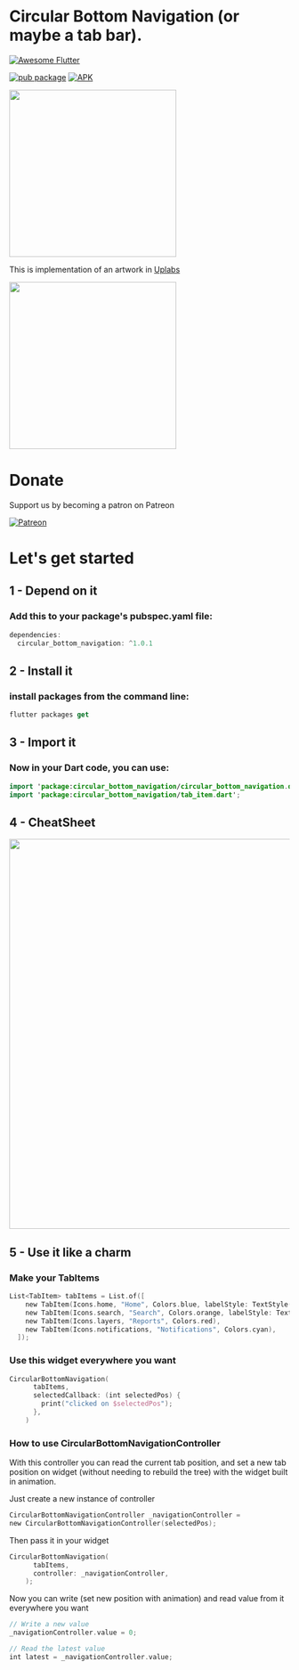 # Circular Bottom Navigation (or maybe a tab bar).
<a href="https://github.com/Solido/awesome-flutter">
   <img alt="Awesome Flutter" src="https://img.shields.io/badge/Awesome-Flutter-blue.svg?longCache=true&style=flat-square" />
</a>


[![pub package](https://img.shields.io/pub/v/circular_bottom_navigation.svg)](https://pub.dartlang.org/packages/circular_bottom_navigation)
[![APK](https://img.shields.io/badge/APK-Demo-brightgreen.svg)](https://github.com/imaNNeoFighT/circular_bottom_navigation/raw/master/repo_files/CircularBottomNavExample-0.0.3.apk)

<img src="https://github.com/imaNNeoFighT/circular_bottom_navigation/raw/master/repo_files/images/uplabs_demo.gif" width="300">

This is implementation of an artwork in [Uplabs](https://www.uplabs.com/posts/bottom-tab)

<img src="https://github.com/imaNNeoFighT/circular_bottom_navigation/raw/master/repo_files/images/demo.gif" width="300">

# Donate

Support us by becoming a patron on Patreon

[![Patreon](https://c5.patreon.com/external/logo/become_a_patron_button.png)](https://www.patreon.com/imanneo)

# Let's get started

## 1 - Depend on it

### Add this to your package's pubspec.yaml file:

```kotlin
dependencies:
  circular_bottom_navigation: ^1.0.1
```

## 2 - Install it

### install packages from the command line:
```kotlin
flutter packages get
```

## 3 - Import it
### Now in your Dart code, you can use:
```kotlin
import 'package:circular_bottom_navigation/circular_bottom_navigation.dart';
import 'package:circular_bottom_navigation/tab_item.dart';
```

## 4 - CheatSheet

<img src="https://github.com/imaNNeoFighT/circular_bottom_navigation/raw/master/repo_files/images/cheatsheet.jpg" width="700">


## 5 - Use it like a charm
### Make your TabItems
```kotlin
List<TabItem> tabItems = List.of([
    new TabItem(Icons.home, "Home", Colors.blue, labelStyle: TextStyle(fontWeight: FontWeight.normal)),
    new TabItem(Icons.search, "Search", Colors.orange, labelStyle: TextStyle(color: Colors.red, fontWeight: FontWeight.bold)),
    new TabItem(Icons.layers, "Reports", Colors.red),
    new TabItem(Icons.notifications, "Notifications", Colors.cyan),
  ]);
```

### Use this widget everywhere you want
```kotlin
CircularBottomNavigation(
      tabItems,
      selectedCallback: (int selectedPos) {
        print("clicked on $selectedPos");
      },
    )
```

### How to use CircularBottomNavigationController

With this controller you can read the current tab position, and set a new tab position on widget (without needing to rebuild the tree) with the widget built in animation.

Just create a new instance of controller

```kotlin
CircularBottomNavigationController _navigationController = 
new CircularBottomNavigationController(selectedPos);
```

Then pass it in your widget

```kotlin
CircularBottomNavigation(
      tabItems,
      controller: _navigationController,
    );
```

Now you can write (set new position with animation) and read value from it everywhere you want

```kotlin
// Write a new value 
_navigationController.value = 0;

// Read the latest value
int latest = _navigationController.value;
```
